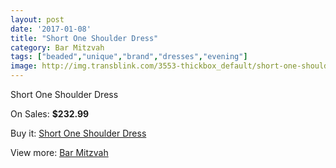 ```yaml
---
layout: post
date: '2017-01-08'
title: "Short One Shoulder Dress"
category: Bar Mitzvah
tags: ["beaded","unique","brand","dresses","evening"]
image: http://img.transblink.com/3553-thickbox_default/short-one-shoulder-dress.jpg
---
```

Short One Shoulder Dress

On Sales: **$232.99**
<a href="https://www.transblink.com/en/bar-mitzvah/1126-short-one-shoulder-dress.html"><amp-img layout="responsive" width="600" height="600" src="//img.transblink.com/3553-thickbox_default/short-one-shoulder-dress.jpg" alt="Short One Shoulder Dress 0" /></a>
<a href="https://www.transblink.com/en/bar-mitzvah/1126-short-one-shoulder-dress.html"><amp-img layout="responsive" width="600" height="600" src="//img.transblink.com/3557-thickbox_default/short-one-shoulder-dress.jpg" alt="Short One Shoulder Dress 1" /></a>
<a href="https://www.transblink.com/en/bar-mitzvah/1126-short-one-shoulder-dress.html"><amp-img layout="responsive" width="600" height="600" src="//img.transblink.com/3556-thickbox_default/short-one-shoulder-dress.jpg" alt="Short One Shoulder Dress 2" /></a>
<a href="https://www.transblink.com/en/bar-mitzvah/1126-short-one-shoulder-dress.html"><amp-img layout="responsive" width="600" height="600" src="//img.transblink.com/3555-thickbox_default/short-one-shoulder-dress.jpg" alt="Short One Shoulder Dress 3" /></a>
<a href="https://www.transblink.com/en/bar-mitzvah/1126-short-one-shoulder-dress.html"><amp-img layout="responsive" width="600" height="600" src="//img.transblink.com/3554-thickbox_default/short-one-shoulder-dress.jpg" alt="Short One Shoulder Dress 4" /></a>

Buy it: [Short One Shoulder Dress](https://www.transblink.com/en/bar-mitzvah/1126-short-one-shoulder-dress.html "Short One Shoulder Dress")

View more: [Bar Mitzvah](https://www.transblink.com/en/2-bar-mitzvah "Bar Mitzvah")